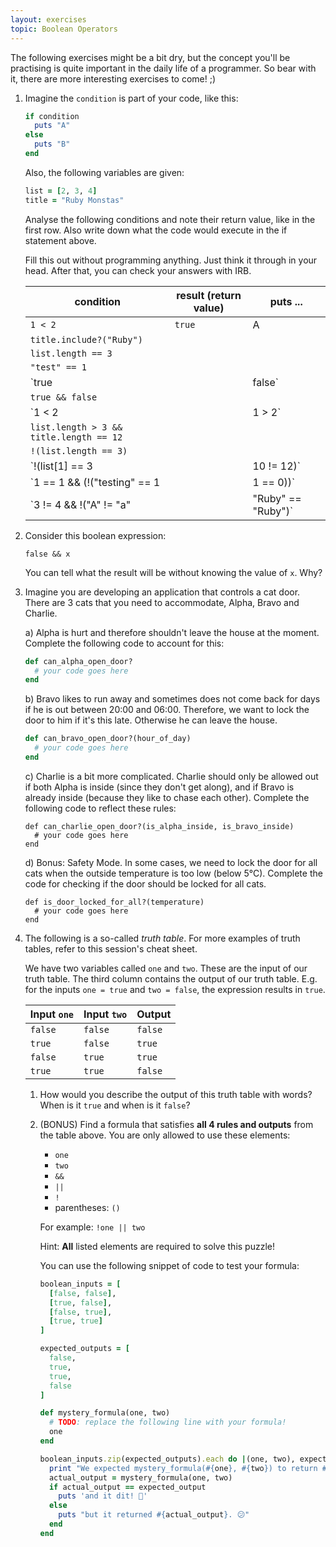 ```yaml
---
layout: exercises
topic: Boolean Operators
---
```


The following exercises might be a bit dry, but the concept you'll be practising is quite important in the daily life of a programmer. So bear with it, there are more interesting exercises to come! ;)

1.  Imagine the `condition` is part of your code, like this:
    
    ```ruby
    if condition
      puts "A"
    else
      puts "B"
    end
    ```

    Also, the following variables are given:

    ```ruby
    list = [2, 3, 4]
    title = "Ruby Monstas"
    ```
    Analyse the following conditions and note their return value, like in the first row. Also write down what the code would execute in the if statement above.

    Fill this out without programming anything. Just think it through in your head. After that, you can check your answers with IRB.

    condition | result (return value) | puts ...
    --------- | --------------------- | --------
    `1 < 2` | `true` | A
    `title.include?("Ruby")`||
    `list.length == 3`||
    `"test" == 1`||
    `true || false`||
    `true && false`||
    `1 < 2 || 1 > 2`||
    `list.length > 3 && title.length == 12`||
    `!(list.length == 3)`||
    `!(list[1] == 3 || 10 != 12)`||
    `1 == 1 && (!("testing" == 1 || 1 == 0))`||
    `3 != 4 && !("A" != "a" || "Ruby" == "Ruby")`||
    

2.  Consider this boolean expression:
    
    `false && x`

    You can tell what the result will be without knowing the value of `x`. Why?

3.  Imagine you are developing an application that controls a cat door. There are 3 cats that you need to accommodate, Alpha, Bravo and Charlie.

    a) Alpha is hurt and therefore shouldn't leave the house at the moment. Complete the following code to account for this:

    ```ruby
    def can_alpha_open_door?
      # your code goes here
    end
    ```

    b) Bravo likes to run away and sometimes does not come back for days if he is out between 20:00 and 06:00. Therefore, we want to lock the door to him if it's this late. Otherwise he can leave the house.

    ```ruby
    def can_bravo_open_door?(hour_of_day)
      # your code goes here
    end
    ```

    c) Charlie is a bit more complicated. Charlie should only be allowed out if both Alpha is inside (since they don't get along), and if Bravo is already inside (because they like to chase each other). Complete the following code to reflect these rules:

    ```
    def can_charlie_open_door?(is_alpha_inside, is_bravo_inside)
      # your code goes here
    end
    ```

    d) Bonus: Safety Mode. In some cases, we need to lock the door for all cats when the outside temperature is too low (below 5°C). Complete the code for checking if the door should be locked for all cats.

    ```
    def is_door_locked_for_all?(temperature)
      # your code goes here
    end
    ```

4.  The following is a so-called _truth table_. For more examples of truth tables, refer to this session's cheat sheet.

    We have two variables called `one` and `two`. These are the input of our truth table. The third column contains the output of our truth table. E.g. for the inputs `one = true` and `two = false`, the expression results in `true`.

    Input `one` | Input `two` | Output
    ----------- | ----------- | ------
    `false` | `false` | `false`
    `true` | `false` | `true`
    `false` | `true` | `true`
    `true` | `true` | `false`

    1.  How would you describe the output of this truth table with words? When is it `true` and when is it `false`?

    2.  (BONUS) Find a formula that satisfies **all 4 rules and outputs** from the table above. You are only allowed to use these elements:

        * `one`
        * `two`
        * `&&`
        * `||`
        * `!`
        * parentheses: `()`

        For example: `!one || two`

        Hint: **All** listed elements are required to solve this puzzle!

        You can use the following snippet of code to test your formula:
        ```ruby
        boolean_inputs = [
          [false, false],
          [true, false],
          [false, true],
          [true, true]
        ]
        
        expected_outputs = [
          false,
          true,
          true,
          false
        ]
        
        def mystery_formula(one, two)
          # TODO: replace the following line with your formula!
          one
        end
        
        boolean_inputs.zip(expected_outputs).each do |(one, two), expected_output|
          print "We expected mystery_formula(#{one}, #{two}) to return #{expected_output}, "
          actual_output = mystery_formula(one, two)
          if actual_output == expected_output
            puts 'and it dit! 🎉'
          else
            puts "but it returned #{actual_output}. 😕"
          end
        end
        ```
